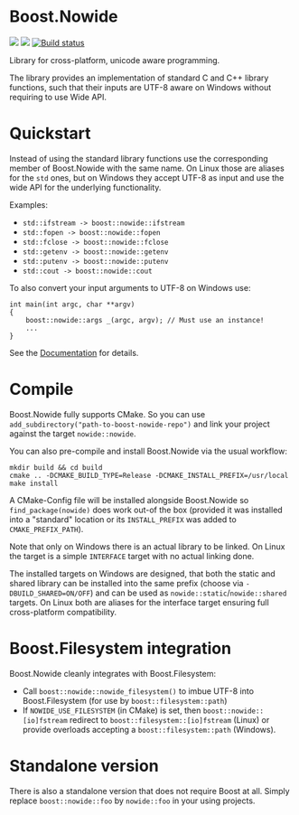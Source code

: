 # Boost.Nowide

![](https://github.com/Flamefire/nowide/workflows/CI%20Tests/badge.svg?branch=master)
![](https://github.com/Flamefire/nowide/workflows/CI%20Tests/badge.svg?branch=develop)
[![Build status](https://ci.appveyor.com/api/projects/status/p5tt7txqmq8h2qb1/branch/master?svg=true)](https://ci.appveyor.com/project/Flamefire/nowide/branch/master)


Library for cross-platform, unicode aware programming.

The library provides an implementation of standard C and C++ library functions, such that their inputs are UTF-8 aware on Windows without requiring to use Wide API.

# Quickstart

Instead of using the standard library functions use the corresponding member of Boost.Nowide with the same name.
On Linux those are aliases for the `std` ones, but on Windows they accept UTF-8 as input and use the wide API for the underlying functionality.

Examples:
- `std::ifstream -> boost::nowide::ifstream`
- `std::fopen -> boost::nowide::fopen`
- `std::fclose -> boost::nowide::fclose`
- `std::getenv -> boost::nowide::getenv`
- `std::putenv -> boost::nowide::putenv`
- `std::cout -> boost::nowide::cout`

To also convert your input arguments to UTF-8 on Windows use:

```
int main(int argc, char **argv)
{
	boost::nowide::args _(argc, argv); // Must use an instance!
	...
}
```

See the [Documentation](http://cppcms.com/files/nowide/html/) for details.

# Compile

Boost.Nowide fully supports CMake.
So you can use `add_subdirectory("path-to-boost-nowide-repo")` and link your project against the target `nowide::nowide`.

You can also pre-compile and install Boost.Nowide via the usual workflow:
```
mkdir build && cd build
cmake .. -DCMAKE_BUILD_TYPE=Release -DCMAKE_INSTALL_PREFIX=/usr/local
make install
```
A CMake-Config file will be installed alongside Boost.Nowide so `find_package(nowide)` does work out-of the box
(provided it was installed into a "standard" location or its `INSTALL_PREFIX` was added to `CMAKE_PREFIX_PATH`).

Note that only on Windows there is an actual library to be linked.
On Linux the target is a simple `INTERFACE` target with no actual linking done.

The installed targets on Windows are designed, that both the static and shared library can be installed into the same prefix (choose via `-DBUILD_SHARED=ON/OFF`) and can be used as `nowide::static`/`nowide::shared` targets.
On Linux both are aliases for the interface target ensuring full cross-platform compatibility.

# Boost.Filesystem integration

Boost.Nowide cleanly integrates with Boost.Filesystem:
- Call `boost::nowide::nowide_filesystem()` to imbue UTF-8 into Boost.Filesystem (for use by `boost::filesystem::path`)
- If `NOWIDE_USE_FILESYSTEM` (in CMake) is set, then `boost::nowide::[io]fstream` redirect to `boost::filesystem::[io]fstream` (Linux) or provide overloads accepting a `boost::filesystem::path` (Windows).

# Standalone version

There is also a standalone version that does not require Boost at all.
Simply replace `boost::nowide::foo` by `nowide::foo` in your using projects.